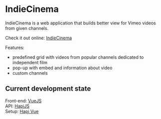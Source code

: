 # IndieCinema

IndieCinema is a web application that builds better view for Vimeo videos from given channels.

Check it out online: [IndieCinema](https://indiecinema.belardesign.com/)

Features:

- predefined grid with videos from popular channels dedicated to independent film
- pop-up with embed and information about video
- custom channels

## Current development state

Front-end: [VueJS](https://vuejs.org)  
API: [HapiJS](https://hapijs.com/)  
Setup: [Hapi Vue](https://github.com/Belar/hapi-vue-simple)  
